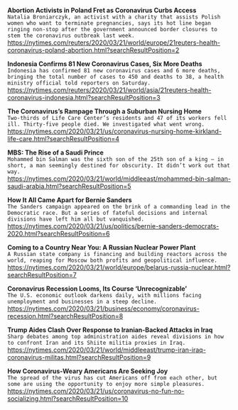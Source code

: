 **Abortion Activists in Poland Fret as Coronavirus Curbs Access**\
`Natalia Broniarczyk, an activist with a charity that assists Polish women who want to terminate pregnancies, says its hot line began ringing non-stop after the government announced border closures to stem the coronavirus outbreak last week.`\
https://nytimes.com/reuters/2020/03/21/world/europe/21reuters-health-coronavirus-poland-abortion.html?searchResultPosition=2

**Indonesia Confirms 81 New Coronavirus Cases, Six More Deaths**\
`Indonesia has confirmed 81 new coronavirus cases and 6 more deaths, bringing the total number of cases to 450 and deaths to 38, a health ministry official told reporters on Saturday. `\
https://nytimes.com/reuters/2020/03/21/world/asia/21reuters-health-coronavirus-indonesia.html?searchResultPosition=3

**The Coronavirus’s Rampage Through a Suburban Nursing Home**\
`Two-thirds of Life Care Center’s residents and 47 of its workers fell ill. Thirty-five people died. We investigated what went wrong.`\
https://nytimes.com/2020/03/21/us/coronavirus-nursing-home-kirkland-life-care.html?searchResultPosition=4

**MBS: The Rise of a Saudi Prince**\
`Mohammed bin Salman was the sixth son of the 25th son of a king — in short, a man seemingly destined for obscurity. It didn’t work out that way.`\
https://nytimes.com/2020/03/21/world/middleeast/mohammed-bin-salman-saudi-arabia.html?searchResultPosition=5

**How It All Came Apart for Bernie Sanders**\
`The Sanders campaign appeared on the brink of a commanding lead in the Democratic race. But a series of fateful decisions and internal divisions have left him all but vanquished.`\
https://nytimes.com/2020/03/21/us/politics/bernie-sanders-democrats-2020.html?searchResultPosition=6

**Coming to a Country Near You: A Russian Nuclear Power Plant**\
`A Russian state company is financing and building reactors across the world, reaping for Moscow both profits and geopolitical influence.`\
https://nytimes.com/2020/03/21/world/europe/belarus-russia-nuclear.html?searchResultPosition=7

**Coronavirus Recession Looms, Its Course ‘Unrecognizable’**\
`The U.S. economic outlook darkens daily, with millions facing unemployment and businesses in a steep decline.`\
https://nytimes.com/2020/03/21/business/economy/coronavirus-recession.html?searchResultPosition=8

**Trump Aides Clash Over Response to Iranian-Backed Attacks in Iraq**\
`Sharp debates among top administration aides reveal divisions in how to confront Iran and its Shiite militia proxies in Iraq.`\
https://nytimes.com/2020/03/21/world/middleeast/trump-iran-iraq-coronavirus-militas.html?searchResultPosition=9

**How Coronavirus-Weary Americans Are Seeking Joy**\
`The spread of the virus has cut Americans off from each other, but some are using the opportunity to enjoy more simple pleasures.`\
https://nytimes.com/2020/03/21/us/coronavirus-no-fun-no-socializing.html?searchResultPosition=10


